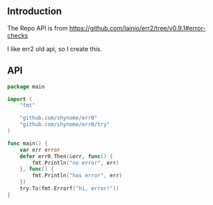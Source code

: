 ## Introduction

The Repo API is from <https://github.com/lainio/err2/tree/v0.9.1#error-checks>

I like err2 old api, so I create this.

## API

```go
package main

import (
	"fmt"

	"github.com/shynome/err0"
	"github.com/shynome/err0/try"
)

func main() {
	var err error
	defer err0.Then(&err, func() {
		fmt.Println("no error", err)
	}, func() {
		fmt.Println("has error", err)
	})
	try.To(fmt.Errorf("hi, error!"))
}

```
